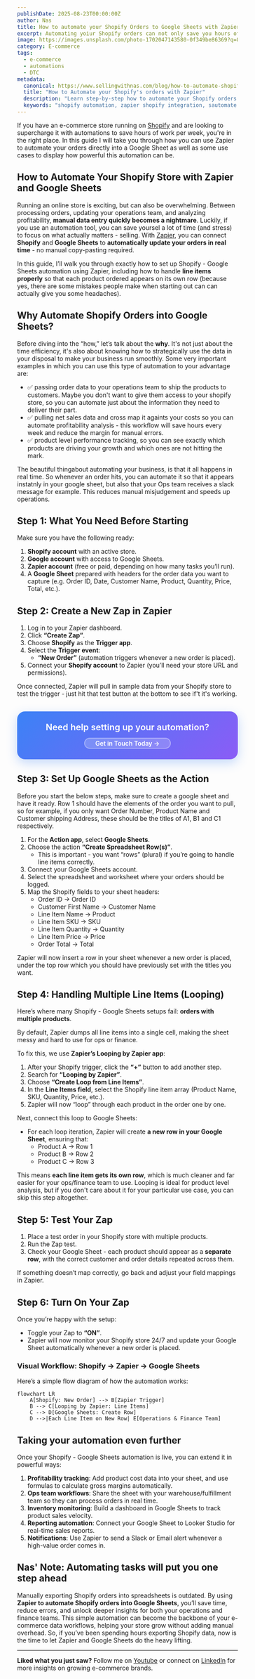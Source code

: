 ```yaml
---
publishDate: 2025-08-23T00:00:00Z
author: Nas
title: How to automate your Shopify Orders to Google Sheets with Zapier
excerpt: Automating yoiur Shopify orders can not only save you hours of work per week, but also supercharge the way you manage and leverage your brand's data.
image: https://images.unsplash.com/photo-1702047143580-0f349be86369?q=80&w=2940&auto=format&fit=crop&ixlib=rb-4.1.0&ixid=M3wxMjA3fDB8MHxwaG90by1wYWdlfHx8fGVufDB8fHx8fA%3D%3D
category: E-commerce
tags:
  - e-commerce
  - automations
  - DTC
metadata:
  canonical: https://www.sellingwithnas.com/blog/how-to-automate-shopify-orders-with-zapier
  title: "How to Automate your Shopify's orders with Zapier"
  description: "Learn step-by-step how to automate your Shopify orders directly into Google Sheets using Zapier. Save hours of manual work, streamline your operations, and unlock powerful profitability insights with this automation guide."
  keywords: "shopify automation, zapier shopify integration, sautomate shopify orders, shopify google sheets, shopify operations workflow, shopify proditability tracker Zapier, e-commerce automation"
---
```


If you have an e-commerce store running on <a href="https://www.shopify.com/" target="_blank" rel="noopener noreferrer">Shopify</a> and are looking to supercharge it with automations to save hours of work per week, you're in the right place. In this guide I will take you through how you can use Zapier to automate your orders directly into a Google Sheet as well as some use cases to display how powerful this automation can be. 



## How to Automate Your Shopify Store with Zapier and Google Sheets

Running an online store is exciting, but can also be overwhelming. Between processing orders, updating your operations team, and analyzing profitability, **manual data entry quickly becomes a nightmare**.  Luckily, if you use an automation tool, you can save yoursel a lot of time (and stress) to focus on what actually matters - selling. With <a href="https://zapier.com/" target="_blank" rel="noopener noreferrer">Zapier</a>, you can connect **Shopify** and **Google Sheets** to **automatically update your orders in real time** - no manual copy-pasting required.  

In this guide, I’ll walk you through exactly how to set up Shopify - Google Sheets automation using Zapier, including how to handle **line items properly** so that each product ordered appears on its own row (because yes, there are some mistakes people make when starting out can can actually give you some headaches).  


## Why Automate Shopify Orders into Google Sheets?

Before diving into the “how,” let’s talk about the **why**. It's not just about the time efficiency, it's also about knowing how to strategically use the data in your disposal to make your business run smoothly. Some very important examples in which you can use this type of automation to your advantage are: 

 - ✅ passing order data to your operations team to ship the products to customers. Maybe you don't want to give them access to your shopify store, so you can automate just about the information they need to deliver their part.
 - ✅ pulling net sales data and cross map it againts your costs so you can automate profitability analysis - this workflow will save hours every week and reduce the margin for manual errors.  
 - ✅ product level performance tracking, so you can see exactly which products are driving your growth and which ones are not hitting the mark.

The beautiful thingabout automating your business, is that it all happens in real time. So whenever an order hits, you can automate it so that it appears instatnly in your google sheet, but also that your Ops team receives a slack message for example. This reduces manual misjudgement and speeds up operations.



## Step 1: What You Need Before Starting

Make sure you have the following ready:

1. **Shopify account** with an active store.  
2. **Google account** with access to Google Sheets.  
3. **Zapier account** (free or paid, depending on how many tasks you’ll run).  
4. A **Google Sheet** prepared with headers for the order data you want to capture (e.g. Order ID, Date, Customer Name, Product, Quantity, Price, Total, etc.).  



## Step 2: Create a New Zap in Zapier

1. Log in to your Zapier dashboard.  
2. Click **“Create Zap”**.  
3. Choose **Shopify** as the **Trigger app**.  
4. Select the **Trigger event**:  
   - **“New Order”** (automation triggers whenever a new order is placed).   
5. Connect your **Shopify account** to Zapier (you’ll need your store URL and permissions).  

Once connected, Zapier will pull in sample data from your Shopify store to test the trigger - just hit that test button at the bottom to see if't it's working.  



<div style="
            background: linear-gradient(135deg, #3b82f6, #8b5cf6); 
            color: white; 
            padding: 24px; 
            border-radius: 18px; 
            text-align: center; 
            margin: 32px 0; 
            box-shadow: 0 8px 25px rgba(59, 130, 246, 0.3);
        ">
            <h3 style="margin: 0 0 12px 0; font-size: 20px; color: white; font-weight: 600;">
                Need help setting up your automation?
            </h3>
            <a href="/contact" style="
                display: inline-block; 
                background: rgba(255,255,255,0.2); 
                color: white; 
                padding: 2px 24px; 
                border-radius: 18px; 
                text-decoration: none; 
                font-weight: 600; 
                border: 2px solid rgba(255,255,255,0.3);
                transition: all 0.3s ease;
            " 
            onmouseover="this.style.background='rgba(255,255,255,0.3)'; this.style.transform='translateY(-2px)'"
            onmouseout="this.style.background='rgba(255,255,255,0.2)'; this.style.transform='translateY(0px)'">
                Get in Touch Today →
            </a>
</div>



## Step 3: Set Up Google Sheets as the Action

Before you start the below steps, make sure to create a google sheet and have it ready. Row 1 should have the elements of the order you want to pull, so for example, if you only want Order Number, Product Name and Customer shipping Address, these should be the titles of A1, B1 and C1 respectively. 

1. For the **Action app**, select **Google Sheets**.  
2. Choose the action **“Create Spreadsheet Row(s)”**.  
   - This is important - you want “rows” (plural) if you’re going to handle line items correctly.  
3. Connect your Google Sheets account.  
4. Select the spreadsheet and worksheet where your orders should be logged.  
5. Map the Shopify fields to your sheet headers:  
   - Order ID → Order ID  
   - Customer First Name → Customer Name  
   - Line Item Name → Product  
   - Line Item SKU → SKU  
   - Line Item Quantity → Quantity  
   - Line Item Price → Price  
   - Order Total → Total  

Zapier will now insert a row in your sheet whenever a new order is placed, under the top row which you should have previously set with the titles you want.


## Step 4: Handling Multiple Line Items (Looping)

Here’s where many Shopify - Google Sheets setups fail: **orders with multiple products**.  

By default, Zapier dumps all line items into a single cell, making the sheet messy and hard to use for ops or finance.  

To fix this, we use **Zapier’s Looping by Zapier app**:

1. After your Shopify trigger, click the **“+”** button to add another step.  
2. Search for **“Looping by Zapier”**.  
3. Choose **“Create Loop from Line Items”**.  
4. In the **Line Items field**, select the Shopify line item array (Product Name, SKU, Quantity, Price, etc.).  
5. Zapier will now “loop” through each product in the order one by one.  

Next, connect this loop to Google Sheets:  

- For each loop iteration, Zapier will create **a new row in your Google Sheet**, ensuring that:  
  - Product A → Row 1  
  - Product B → Row 2  
  - Product C → Row 3  

This means **each line item gets its own row**, which is much cleaner and far easier for your ops/finance team to use. Looping is ideal for product level analysis, but if you don't care about it for your particular use case, you can skip this step altogether. 


## Step 5: Test Your Zap

1. Place a test order in your Shopify store with multiple products.  
2. Run the Zap test.  
3. Check your Google Sheet - each product should appear as a **separate row**, with the correct customer and order details repeated across them.  

If something doesn’t map correctly, go back and adjust your field mappings in Zapier.


## Step 6: Turn On Your Zap

Once you’re happy with the setup:  

- Toggle your Zap to **“ON”**.  
- Zapier will now monitor your Shopify store 24/7 and update your Google Sheet automatically whenever a new order is placed.  

### Visual Workflow: Shopify → Zapier → Google Sheets

Here’s a simple flow diagram of how the automation works:

```mermaid
flowchart LR
    A[Shopify: New Order] --> B[Zapier Trigger]
    B --> C[Looping by Zapier: Line Items]
    C --> D[Google Sheets: Create Row]
    D -->|Each Line Item on New Row| E[Operations & Finance Team]
```

## Taking your automation even further

Once your Shopify - Google Sheets automation is live, you can extend it in powerful ways:

1. **Profitability tracking**: Add product cost data into your sheet, and use formulas to calculate gross margins automatically.  
2. **Ops team workflows**: Share the sheet with your warehouse/fulfillment team so they can process orders in real time.  
3. **Inventory monitoring**: Build a dashboard in Google Sheets to track product sales velocity.  
4. **Reporting automation**: Connect your Google Sheet to Looker Studio for real-time sales reports.  
5. **Notifications**: Use Zapier to send a Slack or Email alert whenever a high-value order comes in.  


## Nas' Note: Automating tasks will put you one step ahead

Manually exporting Shopify orders into spreadsheets is outdated. By using **Zapier to automate Shopify orders into Google Sheets**, you’ll save time, reduce errors, and unlock deeper insights for both your operations and finance teams. This simple automation can become the backbone of your e-commerce data workflows, helping your store grow without adding manual overhead.  So, if you’ve been spending hours exporting Shopify data, now is the time to let Zapier and Google Sheets do the heavy lifting.  


---

**Liked what you just saw?** Follow me on <a href="https://www.youtube.com/@sellingwithnas" target="_blank" rel="noopener noreferrer">Youtube</a> or connect on <a href="https://www.linkedin.com/in/nasser-mansurali-659145102/" target="_blank" rel="noopener noreferrer">LinkedIn</a> for more insights on growing e-commerce brands.



